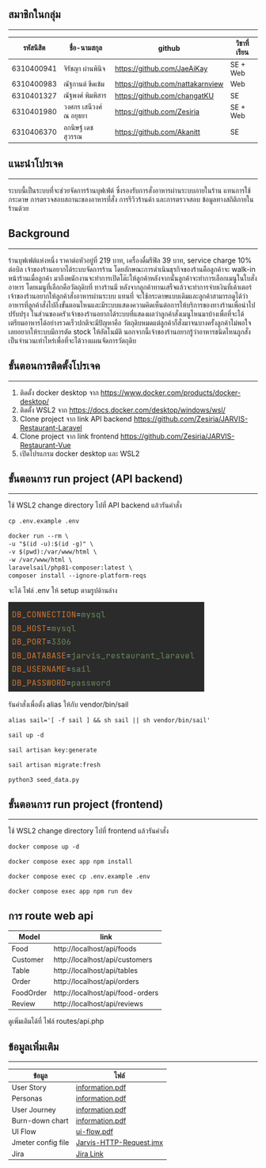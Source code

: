 ## สมาชิกในกลุ่ม
___
| รหัสนิสิต   | ชื่อ-นามสกุล            | github                           | วิชาที่เรียน |
|-------------|-------------------------|----------------------------------|--------------|
| 6310400941  | จิรัชญา ผ่านพินิจ       | https://github.com/JaeAiKay      | SE + Web     |
| 6310400983  | ณัฐกานต์ ขีดเข้ม        | https://github.com/nattakarnview | Web          |
| 6310401327  | ณัฐพงศ์ พิมพิสาร        | https://github.com/changatKU     | SE           |
| 6310401980  | วงศกร เสนีวงศ์ ณ อยุธยา | https://github.com/Zesiria       | SE + Web     |
| 6310406370  | อกนิษฐ์ เดชสุวรรณ       | https://github.com/Akanitt       | SE           |

## แนะนำโปรเจค
___
ระบบนี้เป็นระบบที่จะช่วยจัดการร้านบุฟเฟ่ต์ ซึ่งรองรับการสั่งอาหารผ่านระบบภายในร้าน
แทนการใช้กระดาษ การตรวจสอบสถานะของอาหารที่สั่ง การรีวิวร้านค้า และการตรวจสอบ
ข้อมูลทางสถิติภายในร้านด้วย

## Background
___
ร้านบุฟเฟต์แห่งหนึ่ง ราคาต่อหัวอยู่ที่ 219 บาท, เครื่องดื่มรีฟิล 39 บาท, service charge 10% ต่อบิล
เจ้าของร้านอยากได้ระบบจัดการร้าน โดยลักษณะการดำเนินธุรกิจของร้านคือลูกค้าจะ walk-in หน้าร้านเมื่อลูกค้า
มาถึงพนักงานจะทำการเปิดโต๊ะให้ลูกค้าหลังจากนั้นลูกค้าจะทำการเลือกเมนูในใบสั่งอาหาร โดยเมนูที่เลือกคือวัตถุดิบที่
ทางร้านมี หลังจากลูกค้าทานเสร็จแล้วจะทำการจ่ายเงินที่เค้าเตอร์ เจ้าของร้านอยากให้ลูกค้าสั่งอาหารผ่านระบบ แทนที่
จะใช้กระดาษแบบเดิมและลูกค้าสามารถดูได้ว่าอาหารที่ลูกค้าสั่งไปถึงขั้นตอนไหนและมีระบบแสดงความคิดเห็นต่อการให้บริการของทางร้านเพื่อนำไปปรับปรุง
ในส่วนของครัวเจ้าของร้านอยากได้ระบบที่แสดงผลว่าลูกค้าสั่งเมนูไหนมาบ้างเพื่อที่จะได้เตรียมอาหารได้อย่างรวดเร็วปกติจะมีปัญหาคือ
วัตถุดิบหมดแต่ลูกค้าก็สั่งมาจนบางครั้งลูกค้าไม่พอใจเลยอยากให้ระบบมีการตัด stock ให้อัตโนมัติ
นอกจากนี้เจ้าของร้านอยากรู้ว่าอาหารชนิดไหนถูกสั่งเป็นจำนวนเท่าไหร่เพื่อที่จะได้วางแผนจัดการวัตถุดิบ

## ขั้นตอนการติดตั้งโปรเจค
___
1. ติดตั้ง docker desktop จาก https://www.docker.com/products/docker-desktop/
2. ติดตั้ง WSL2 จาก https://docs.docker.com/desktop/windows/wsl/
3. Clone project จาก link API backend https://github.com/Zesiria/JARVIS-Restaurant-Laravel
4. Clone project จาก link frontend https://github.com/Zesiria/JARVIS-Restaurant-Vue
5. เปิดโปรแกรม docker desktop และ WSL2

## ขั้นตอนการ run project (API backend)
___
ใช้ WSL2 change directory ไปที่ API backend แล้วรันคำสั่ง

```angular2html
cp .env.example .env
```

```angular2html
docker run --rm \
-u "$(id -u):$(id -g)" \
-v $(pwd):/var/www/html \
-w /var/www/html \
laravelsail/php81-composer:latest \
composer install --ignore-platform-reqs
```


จะได้ ไฟล์ .env ให้ setup ตามรูปด้านล่าง

![img_1.png](img_1.png)

รันคำสั่งเพื่อตั้ง alias ให้กับ vendor/bin/sail
```angular2html
alias sail='[ -f sail ] && sh sail || sh vendor/bin/sail'
```

```angular2html
sail up -d
```

```angular2html
sail artisan key:generate
```

```angular2html
sail artisan migrate:fresh
```

```angular2html
python3 seed_data.py
```

## ขั้นตอนการ run project (frontend)
___
ใช้ WSL2 change directory ไปที่ frontend แล้วรันคำสั่ง
```angular2html
docker compose up -d
```
```angular2html
docker compose exec app npm install
```
```angular2html
docker compose exec cp .env.example .env
```
```angular2html
docker compose exec app npm run dev
```

## การ route web api
| Model     | link                             |
|-----------|----------------------------------|
| Food      | http://localhost/api/foods       |
| Customer  | http://localhost/api/customers   |
| Table     | http://localhost/api/tables      |
| Order     | http://localhost/api/orders      |
| FoodOrder | http://localhost/api/food-orders |
| Review    | http://localhost/api/reviews     |

ดูเพิ่มเติมได้ที่ ไฟล์ routes/api.php

## ข้อมูลเพิ่มเติม
___
| ข้อมูล             | ไฟล์                                                                                   |
|--------------------|----------------------------------------------------------------------------------------|
| User Story         | [information.pdf](information.pdf)                                                     |
| Personas           | [information.pdf](information.pdf)                                                     |
| User Journey       | [information.pdf](information.pdf)                                                     |
| Burn-down chart    | [information.pdf](information.pdf)                                                     |
| UI Flow            | [ui-flow.pdf](ui-flow.pdf)                                                             |
| Jmeter config file | [Jarvis-HTTP-Request.jmx](Jarvis-HTTP-Request.jmx)                                     |
| Jira               | [Jira Link](https://wongsakonproject.atlassian.net/jira/software/projects/JR/boards/2) |


